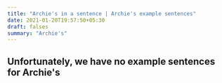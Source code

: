 ```yaml
---
title: "Archie's in a sentence | Archie's example sentences"
date: 2021-01-20T19:57:50+05:30
draft: falses
summary: "Archie's"
---
```

## Unfortunately, we have no example sentences for Archie's                 
